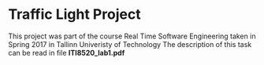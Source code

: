 # Traffic Light Project

This project was part of the course Real Time Software Engineering taken in Spring 2017 in Tallinn Univeristy of Technology
The description of this task can be read in file **ITI8520_lab1.pdf**
